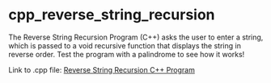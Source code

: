 # cpp_reverse_string_recursion
The Reverse String Recursion Program (C++) asks the user to enter a string, which is passed to a void recursive function that displays the string in reverse order. Test the program with a palindrome to see how it works!

Link to .cpp file: <a href="https://github.com/ffm5113/cpp_reverse_string_recursion/blob/main/ReverseStrRecursion.cpp">Reverse String Recursion C++ Program</a>
